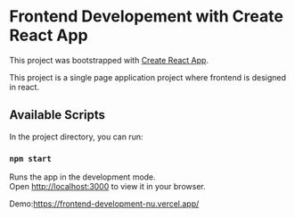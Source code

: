 # Frontend Developement with Create React App

This project was bootstrapped with [Create React App](https://github.com/facebook/create-react-app).
 
This project is a single page application project where frontend is designed in react. 

## Available Scripts

In the project directory, you can run:

### `npm start`

Runs the app in the development mode.\
Open [http://localhost:3000](http://localhost:3000) to view it in your browser.

Demo:https://frontend-development-nu.vercel.app/
